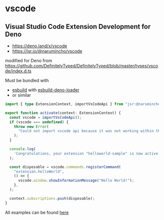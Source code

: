 # vscode

## Visual Studio Code Extension Development for Deno

- https://deno.land/x/vscode
- https://jsr.io/@narumincho/vscode

modified for Deno from
https://github.com/DefinitelyTyped/DefinitelyTyped/blob/master/types/vscode/index.d.ts

Must be bundled with

- [esbuild](https://github.com/esbuild/deno-esbuild) with
  [esbuild-deno-loader](https://github.com/lucacasonato/esbuild_deno_loader)
- or similar

```ts
import { type ExtensionContext, importVsCodeApi } from "jsr:@narumincho/vscode";

export function activate(context: ExtensionContext) {
  const vscode = importVsCodeApi();
  if (vscode === undefined) {
    throw new Error(
      "Could not import vscode api because it was not working within the extension",
    );
  }

  console.log(
    'Congratulations, your extension "helloworld-sample" is now active!',
  );

  const disposable = vscode.commands.registerCommand(
    "extension.helloWorld",
    () => {
      vscode.window.showInformationMessage("Hello World!");
    },
  );

  context.subscriptions.push(disposable);
}
```

All examples can be found
[here](https://github.com/narumincho/vscode/tree/main/example)
